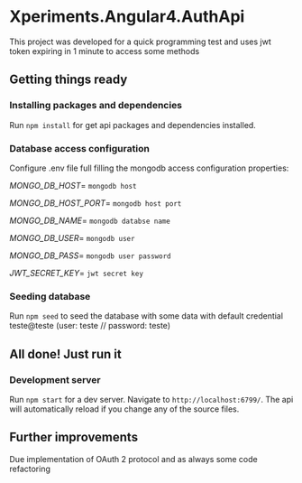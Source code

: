 # Xperiments.Angular4.AuthApi

This project was developed for a quick programming test and uses jwt token expiring in 1 minute to access some methods

## Getting things ready


### Installing packages and dependencies

Run `npm install` for get api packages and dependencies installed. 


### Database access configuration

Configure .env file full filling the mongodb access configuration properties:

*MONGO_DB_HOST*= `mongodb host`

*MONGO_DB_HOST_PORT*= `mongodb host port`

*MONGO_DB_NAME*= `mongodb databse name`

*MONGO_DB_USER*= `mongodb user`

*MONGO_DB_PASS*= `mongodb user password`

*JWT_SECRET_KEY*= `jwt secret key`

### Seeding database

Run `npm seed` to seed the database with some data with default credential teste@teste (user: teste // password: teste) 

## All done! Just run it 

### Development server

Run `npm start` for a dev server. Navigate to `http://localhost:6799/`. The api will automatically reload if you change any of the source files.


## Further improvements

Due implementation of OAuth 2 protocol and as always some code refactoring
